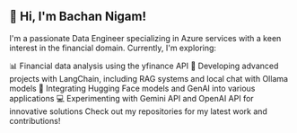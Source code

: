 ## 👋 Hi, I'm Bachan Nigam!

I'm a passionate Data Engineer specializing in Azure services with a keen interest in the financial domain. Currently, I'm exploring:

📊 Financial data analysis using the yfinance API
🚀 Developing advanced projects with LangChain, including RAG systems and local chat with Ollama models
🤖 Integrating Hugging Face models and GenAI into various applications
💻 Experimenting with Gemini API and OpenAI API for innovative solutions
Check out my repositories for my latest work and contributions!
